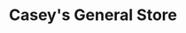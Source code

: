 ---
title: "Casey's General Store"
url: /cozad/caseys-general-store-south-meridian-avenue/
shop: Lebensmittel
---